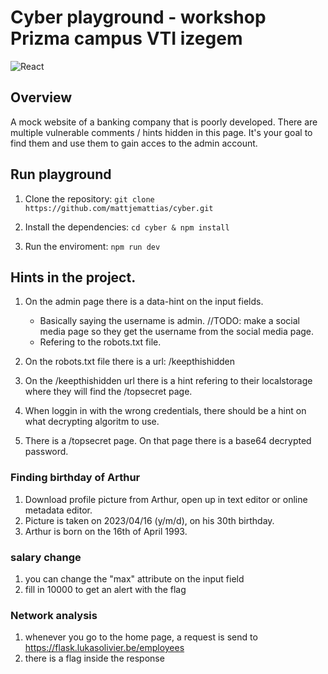 # Cyber playground - workshop Prizma campus VTI izegem

![React](https://img.shields.io/badge/react-%2320232a.svg?style=for-the-badge&logo=react&logoColor=%2361DAFB)

## Overview

A mock website of a banking company that is poorly developed. There are multiple vulnerable comments / hints hidden in this page. It's your goal to find them and use them to gain acces to the admin account.

## Run playground

1. Clone the repository: `git clone https://github.com/mattjemattias/cyber.git`

2. Install the dependencies: `cd cyber & npm install`

3. Run the enviroment: `npm run dev`

## Hints in the project.

1. On the admin page there is a data-hint on the input fields.

    - Basically saying the username is admin. //TODO: make a social media page so they get the username from the social media page.
    - Refering to the robots.txt file.

2. On the robots.txt file there is a url: /keepthishidden

3. On the /keepthishidden url there is a hint refering to their localstorage where they will find the /topsecret page.

4. When loggin in with the wrong credentials, there should be a hint on what decrypting algoritm to use.

5. There is a /topsecret page. On that page there is a base64 decrypted password.

### Finding birthday of Arthur

1. Download profile picture from Arthur, open up in text editor or online metadata editor.
2. Picture is taken on 2023/04/16 (y/m/d), on his 30th birthday.
3. Arthur is born on the 16th of April 1993.

### salary change

1. you can change the "max" attribute on the input field
2. fill in 10000 to get an alert with the flag

### Network analysis

1. whenever you go to the home page, a request is send to https://flask.lukasolivier.be/employees
2. there is a flag inside the response
